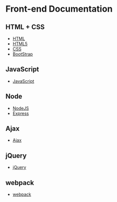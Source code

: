 # Front-end Documentation

## HTML + CSS
- [HTML](/frontend/HTML/)
- [HTML5](/frontend/HTML5/)
- [CSS](/frontend/css/)
- [BootStrap](/frontend/BootStrap/)

## JavaScript

- [JavaScript](/frontend/javaScript/)

## Node

- [NodeJS](/frontend/NodeJS/)
- [Express](/frontend/Express/)

## Ajax

- [Ajax](/frontend/ajax/)

<!-- ## JavaScriptTop -->

<!-- - [javaScriptTop](/frontend/javaScriptTop) -->

<!-- - [domBom](/frontend/domBom) -->

<!-- ## Vue
- [vue](/frontend/vue/) -->

<!-- ## Nuxt
- [nuxt](/frontend/nuxt/) -->

<!-- ## Vuex
- [vuex](/frontend/vuex/) -->

<!-- ## Vuepress -->


## jQuery 

- [jQuery](/frontend/jQuery/)



## webpack

- [webpack](/frontend/webpack/)

